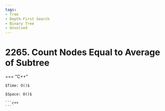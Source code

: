 ```yaml
---
tags:
- Tree
- Depth-First Search
- Binary Tree
- Unsolved
---
```



# 2265. Count Nodes Equal to Average of Subtree

=== "C++"

    $Time: O()$

    $Space: O()$

    ```c++
    ```
